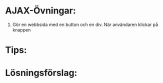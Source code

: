 # AJAX-Övningar:

1.  Gör en webbsida med en button och en div. När användaren klickar på knappen

# Tips:


# Lösningsförslag:
